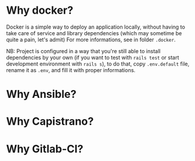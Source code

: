 # Why docker?
Docker is a simple way to deploy an application locally, without having to take care of
service and library dependencies (which may sometime be quite a pain, let's admit)
For more informations, see in folder `.docker`.

NB: Project is configured in a way that you're still able to install dependencies by your own (if
you want to test with `rails test` or start development environment with `rails s`),
to do that, copy `.env.default` file, rename it as `.env`, and fill it with proper informations.

# Why Ansible?

# Why Capistrano?

# Why Gitlab-CI?